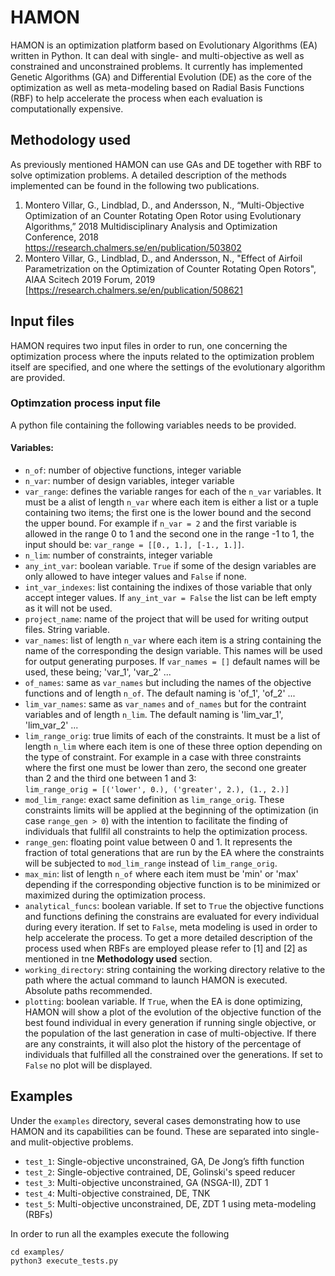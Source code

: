 # HAMON
HAMON is an optimization platform based on Evolutionary Algorithms (EA) written in Python. It can deal with single- and
multi-objective as well as constrained and unconstrained problems. It currently has implemented Genetic Algorithms (GA)
and Differential Evolution (DE) as the core of the optimization as well as meta-modeling based on Radial Basis Functions
(RBF) to help accelerate the process when each evaluation is computationally expensive.

## Methodology used
As previously mentioned HAMON can use GAs and DE together with RBF to solve optimization problems. A detailed 
description of the methods implemented can be found in the following two publications.
1. Montero Villar, G., Lindblad, D., and Andersson, N., “Multi-Objective Optimization of an Counter Rotating Open Rotor 
using Evolutionary Algorithms,” 2018 Multidisciplinary Analysis and Optimization Conference, 2018\
https://research.chalmers.se/en/publication/503802
2. Montero Villar, G., Lindblad, D., and Andersson, N., "Effect of Airfoil Parametrization on the Optimization of 
Counter Rotating Open Rotors", AIAA Scitech 2019 Forum, 2019\
[https://research.chalmers.se/en/publication/508621

## Input files
HAMON requires two input files in order to run, one concerning the optimization process where the inputs related to 
the optimization problem itself are specified, and one where the settings of the evolutionary algorithm are provided.

### Optimzation process input file
A python file containing the following variables needs to be provided.
#### Variables:
* `n_of`: number of objective functions, integer variable
* `n_var`: number of design variables, integer variable
* `var_range`: defines the variable ranges for each of the `n_var` variables. It must be a alist of length `n_var` 
where each item is either a list or a tuple containing two items; the first one is the lower bound and the second the 
upper bound. For example if `n_var = 2` and the first variable is allowed in the range 0 to 1 and the second one in the 
range -1 to 1, the input should be: `var_range = [[0., 1.], [-1., 1.]]`. 
* `n_lim`: number of constraints, integer variable
* `any_int_var`: boolean variable. `True` if some of the design variables are only allowed to have integer values and 
`False` if none.
* `int_var_indexes`: list containing the indixes of those variable that only accept integer values. If 
`any_int_var = False` the list can be left empty as it will not be used.
* `project_name`: name of the project that will be used for writing output files. String variable.
* `var_names`: list of length `n_var` where each item is a string containing the name of the corresponding the design 
variable. This names will be used for output generating purposes. If `var_names = []` default names will be used, these 
being; 'var_1', 'var_2' ...
* `of_names`: same as `var_names` but including the names of the objective functions and of length `n_of`. The default 
naming is 'of_1', 'of_2' ...
* `lim_var_names`: same as `var_names` and `of_names` but for the contraint variables and of length `n_lim`. The 
default naming is 'lim_var_1', 'lim_var_2' ...  
* `lim_range_orig`: true limits of each of the constraints. It must be a list of length `n_lim` where each item is one 
of these three option depending on the type of constraint. For example in a case with three constraints where the first 
one must be lower than zero, the second one greater than 2 and the third one between 1 and 3:\
`lim_range_orig = [('lower', 0.), ('greater', 2.), (1., 2.)]` 
* `mod_lim_range`: exact same definition as `lim_range_orig`. These constraints limits will be applied at the beginning 
of the optimization (in case `range_gen > 0`) with the intention to facilitate the finding of individuals that fullfil 
all constraints to help the optimization process.
* `range_gen`: floating point value between 0 and 1. It represents the fraction of total generations that are run by 
the EA where the constraints will be subjected to `mod_lim_range` instead of `lim_range_orig`.
* `max_min`: list of length `n_of` where each item must be 'min' or 'max' depending if the corresponding objective 
function is to be minimized or maximized during the optimization process.
* `analytical_funcs`: boolean variable. If set to `True` the objective functions and functions defining the constrains 
are evaluated for every individual during every iteration. If set to `False`, meta modeling is used in order to help 
accelerate the process. To get a more detailed description of the process used when RBFs are employed please refer to 
[1] and [2] as mentioned in tne **Methodology used** section. 
* `working_directory`: string containing the working directory relative to the path where the actual command to launch 
HAMON is executed. Absolute paths recommended.
* `plotting`: boolean variable. If `True`, when the EA is done optimizing, HAMON will show a plot of the evolution of 
the objective function of the best found individual in every generation if running single objective, or the population 
of the last generation in case of multi-objective. If there are any constraints, it will also plot the history of 
the percentage of individuals that fulfilled all the constrained over the generations. If set to `False` no plot
will be displayed.



## Examples
Under the `examples` directory, several cases demonstrating how to use HAMON and its capabilities can be found. These 
are separated into single- and mulit-objective problems.
* `test_1`: Single-objective unconstrained, GA, De Jong’s fifth function
* `test_2`: Single-objective contrained, DE, Golinski's speed reducer
* `test_3`: Multi-objective unconstrained, GA (NSGA-II), ZDT 1
* `test_4`: Multi-objective constrained, DE, TNK
* `test_5`: Multi-objective unconstrained, DE, ZDT 1 using meta-modeling (RBFs)

In order to run all the examples execute the following
````
cd examples/
python3 execute_tests.py
````


